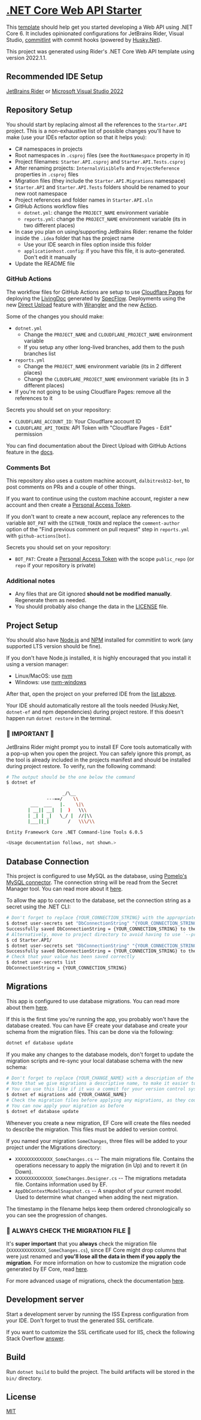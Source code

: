 # [.NET Core Web API Starter](https://github.com/dalbitresb12/netcore-webapi-starter)

This [template](https://github.com/dalbitresb12/netcore-webapi-starter) should help get you started developing a Web API using .NET Core 6. It includes opinionated configurations for JetBrains Rider, Visual Studio, [commitlint](https://commitlint.js.org/) with commit hooks (powered by [Husky.Net](https://alirezanet.github.io/Husky.Net/)).

This project was generated using Rider's .NET Core Web API template using version 2022.1.1.

## Recommended IDE Setup

[JetBrains Rider](https://www.jetbrains.com/rider/) or [Microsoft Visual Studio 2022](https://visualstudio.microsoft.com/)

## Repository Setup

You should start by replacing almost all the references to the `Starter.API` project. This is a non-exhaustive list of possible changes you'll have to make (use your IDEs refactor option so that it helps you):

- C# namespaces in projects
- Root namespaces in `.csproj` files (see the `RootNamespace` property in it)
- Project filenames: `Starter.API.csproj` and `Starter.API.Tests.csproj`
- After renaming projects: `InternalsVisibleTo` and `ProjectReference` properties in `.csproj` files
- Migration files (they include the `Starter.API.Migrations` namespace)
- `Starter.API` and `Starter.API.Tests` folders should be renamed to your new root namespace
- Project references and folder names in `Starter.API.sln`
- GitHub Actions workflow files
  - `dotnet.yml`: change the `PROJECT_NAME` environment variable
  - `reports.yml`: change the `PROJECT_NAME` environment variable (its in two different places)
- In case you plan on using/supporting JetBrains Rider: rename the folder inside the `.idea` folder that has the project name
  - Use your IDE search in files option inside this folder
  - `applicationhost.config`: if you have this file, it is auto-generated. Don't edit it manually
- Update the README file

### GitHub Actions

The workflow files for GitHub Actions are setup to use [Cloudflare Pages](https://pages.dev/) for deploying the [LivingDoc](https://docs.specflow.org/projects/specflow-livingdoc/en/latest/LivingDocGenerator/Generating-Documentation.html) generated by [SpecFlow](https://specflow.org/). Deployments using the new [Direct Upload](https://developers.cloudflare.com/pages/platform/direct-upload/) feature with [Wrangler](https://developers.cloudflare.com/pages/platform/direct-upload/#wrangler-cli) and the new [Action](https://github.com/cloudflare/pages-action).

Some of the changes you should make:

- `dotnet.yml`
  - Change the `PROJECT_NAME` and `CLOUDFLARE_PROJECT_NAME` environment variable
  - If you setup any other long-lived branches, add them to the push branches list
- `reports.yml`
  - Change the `PROJECT_NAME` environment variable (its in 2 different places)
  - Change the `CLOUDFLARE_PROJECT_NAME` environment variable (its in 3 different places)
- If you're not going to be using Cloudflare Pages: remove all the references to it

Secrets you should set on your repository:

- `CLOUDFLARE_ACCOUNT_ID`: Your Cloudflare account ID
- `CLOUDFLARE_API_TOKEN`: API Token with "Cloudflare Pages - Edit" permission

You can find documentation about the Direct Upload with GitHub Actions feature in the [docs](https://developers.cloudflare.com/pages/how-to/use-direct-upload-with-continuous-integration/#use-github-actions).

### Comments Bot

This repository also uses a custom machine account, `dalbitresb12-bot`, to post comments on PRs and a couple of other things.

If you want to continue using the custom machine account, register a new account and then create a [Personal Access Token](https://docs.github.com/en/authentication/keeping-your-account-and-data-secure/creating-a-personal-access-token).

If you don't want to create a new account, replace any references to the variable `BOT_PAT` with the `GITHUB_TOKEN` and replace the `comment-author` option of the "Find previous comment on pull request" step in `reports.yml` with `github-actions[bot]`.

Secrets you should set on your repository:

- `BOT_PAT`: Create a [Personal Access Token](https://docs.github.com/en/authentication/keeping-your-account-and-data-secure/creating-a-personal-access-token) with the scope `public_repo` (or `repo` if your repository is private)

### Additional notes

- Any files that are Git ignored **should not be modified manually**. Regenerate them as needed.
- You should probably also change the data in the [LICENSE](LICENSE) file.

## Project Setup

You should also have [Node.js](https://nodejs.org/) and [NPM](https://npmjs.com/) installed for commitlint to work (any supported LTS version should be fine).

If you don't have Node.js installed, it is highly encouraged that you install it using a version manager:

- Linux/MacOS: use [nvm](https://github.com/nvm-sh/nvm)
- Windows: use [nvm-windows](https://github.com/coreybutler/nvm-windows)

After that, open the project on your preferred IDE from the [list above](#recommended-ide-setup).

Your IDE should automatically restore all the tools needed (Husky.Net, `dotnet-ef` and npm dependencies) during project restore. If this doesn't happen run `dotnet restore` in the terminal.

### 🚨 **IMPORTANT** 🚨

JetBrains Rider might prompt you to install EF Core tools automatically with a pop-up when you open the project. You can safely ignore this prompt, as the tool is already included in the projects manifest and should be installed during project restore. To verify, run the following command:

```sh
# The output should be the one below the command
$ dotnet ef

                     _/\__
               ---==/    \\
         ___  ___   |.    \|\
        | __|| __|  |  )   \\\
        | _| | _|   \_/ |  //|\\
        |___||_|       /   \\\/\\

Entity Framework Core .NET Command-line Tools 6.0.5

<Usage documentation follows, not shown.>
```

## Database Connection

This project is configured to use MySQL as the database, using [Pomelo's MySQL connector](https://github.com/PomeloFoundation/Pomelo.EntityFrameworkCore.MySql). The connection string will be read from the Secret Manager tool. You can read more about it [here](https://docs.microsoft.com/en-us/aspnet/core/security/app-secrets?view=aspnetcore-6.0).

To allow the app to connect to the database, set the connection string as a secret using the .NET CLI:

```sh
# Don't forget to replace {YOUR_CONNECTION_STRING} with the appropriate value
$ dotnet user-secrets set "DbConnectionString" "{YOUR_CONNECTION_STRING}" --project Starter.API
Successfully saved DbConnectionString = {YOUR_CONNECTION_STRING} to the secret store.
# Alternatively, move to project directory to avoid having to use `--project`
$ cd Starter.API/
$ dotnet user-secrets set "DbConnectionString" "{YOUR_CONNECTION_STRING}"
Successfully saved DbConnectionString = {YOUR_CONNECTION_STRING} to the secret store.
# Check that your value has been saved correctly
$ dotnet user-secrets list
DbConnectionString = {YOUR_CONNECTION_STRING}
```

## Migrations

This app is configured to use database migrations. You can read more about them [here](https://docs.microsoft.com/en-us/ef/core/managing-schemas/migrations/).

If this is the first time you're running the app, you probably won't have the database created. You can have EF create your database and create your schema from the migration files. This can be done via the following:

```sh
dotnet ef database update
```

If you make any changes to the database models, don't forget to update the migration scripts and re-sync your local database schema with the new schema:

```sh
# Don't forget to replace {YOUR_CHANGE_NAME} with a description of the changes you did to the model
# Note that we give migrations a descriptive name, to make it easier to understand the project history later
# You can use this like if it was a commit for your version control system
$ dotnet ef migrations add {YOUR_CHANGE_NAME}
# Check the migration files before applying any migrations, as they could cause data loss
# You can now apply your migration as before
$ dotnet ef database update
```

Whenever you create a new migration, EF Core will create the files needed to describe the migration. This files must be added to version control.

If you named your migration `SomeChanges`, three files will be added to your project under the Migrations directory:

- `XXXXXXXXXXXXXX_SomeChanges.cs` -- The main migrations file. Contains the operations necessary to apply the migration (in Up) and to revert it (in Down).
- `XXXXXXXXXXXXXX_SomeChanges.Designer.cs` -- The migrations metadata file. Contains information used by EF.
- `AppDbContextModelSnapshot.cs` -- A snapshot of your current model. Used to determine what changed when adding the next migration.

The timestamp in the filename helps keep them ordered chronologically so you can see the progression of changes.

### 🚨 **ALWAYS CHECK THE MIGRATION FILE** 🚨

It's **super important** that you **always** check the migration file (`XXXXXXXXXXXXXX_SomeChanges.cs`), since EF Core might drop columns that were just renamed and **you'll lose all the data in them if you apply the migration**. For more information on how to customize the migration code generated by EF Core, read [here](https://docs.microsoft.com/en-us/ef/core/managing-schemas/migrations/managing#customize-migration-code).

For more advanced usage of migrations, check the documentation [here](https://docs.microsoft.com/en-us/ef/core/managing-schemas/migrations/managing).

## Development server

Start a development server by running the ISS Express configuration from your IDE. Don't forget to trust the generated SSL certificate.

If you want to customize the SSL certificate used for IIS, check the following Stack Overflow [answer](https://stackoverflow.com/a/43676994/15040387).

## Build

Run `dotnet build` to build the project. The build artifacts will be stored in the `bin/` directory.

## License

[MIT](LICENSE)
